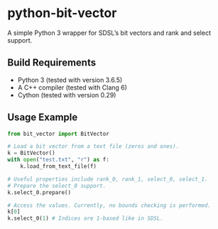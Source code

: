 # python-bit-vector
A simple Python 3 wrapper for SDSL’s bit vectors and rank and select support.

## Build Requirements
* Python 3 (tested with version 3.6.5)
* A C++ compiler (tested with Clang 6)
* Cython (tested with version 0.29)

## Usage Example
```python
from bit_vector import BitVector

# Load a bit vector from a text file (zeros and ones).
k = BitVector()
with open("test.txt", "r") as f:
	k.load_from_text_file(f)

# Useful properties include rank_0, rank_1, select_0, select_1.
# Prepare the select_0 support.
k.select_0.prepare()

# Access the values. Currently, no bounds checking is performed.
k[0]
k.select_0(1) # Indices are 1-based like in SDSL.
```

